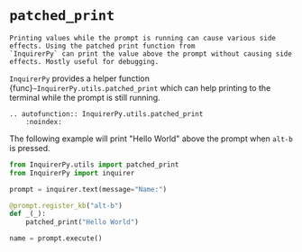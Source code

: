 # `patched_print`

```{note}
Printing values while the prompt is running can cause various side effects. Using the patched print function from
`InquirerPy` can print the value above the prompt without causing side effects. Mostly useful for debugging.
```

`InquirerPy` provides a helper function {func}`~InquirerPy.utils.patched_print` which can help printing to the terminal
while the prompt is still running.

```{eval-rst}
.. autofunction:: InquirerPy.utils.patched_print
    :noindex:
```

The following example will print "Hello World" above the prompt when `alt-b` is pressed.

```python
from InquirerPy.utils import patched_print
from InquirerPy import inquirer

prompt = inquirer.text(message="Name:")

@prompt.register_kb("alt-b")
def _(_):
    patched_print("Hello World")

name = prompt.execute()
```
